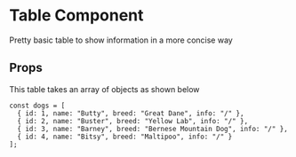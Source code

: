 # Table Component

Pretty basic table to show information in a more concise way

## Props

This table takes an array of objects as shown below

```
const dogs = [
  { id: 1, name: "Butty", breed: "Great Dane", info: "/" },
  { id: 2, name: "Buster", breed: "Yellow Lab", info: "/" },
  { id: 3, name: "Barney", breed: "Bernese Mountain Dog", info: "/" },
  { id: 4, name: "Bitsy", breed: "Maltipoo", info: "/" }
];
```

